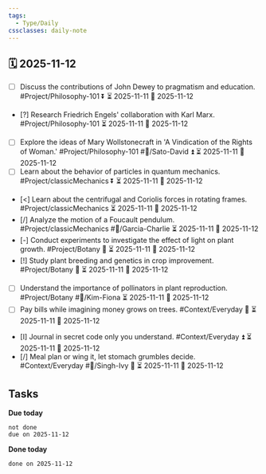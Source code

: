 ```yaml
---
tags:
  - Type/Daily
cssclasses: daily-note
---
```


## 🗓️ 2025-11-12

- [ ] Discuss the contributions of John Dewey to pragmatism and education. #Project/Philosophy-101 ⏬ ⏳ 2025-11-11 📅 2025-11-12
- [?] Research Friedrich Engels' collaboration with Karl Marx. #Project/Philosophy-101 ⏳ 2025-11-11 📅 2025-11-12
- [ ] Explore the ideas of Mary Wollstonecraft in 'A Vindication of the Rights of Woman.' #Project/Philosophy-101 #👤/Sato-David ⏫ ⏳ 2025-11-11 📅 2025-11-12
- [ ] Learn about the behavior of particles in quantum mechanics. #Project/classicMechanics ⏬ ⏳ 2025-11-11 📅 2025-11-12
- [<] Learn about the centrifugal and Coriolis forces in rotating frames. #Project/classicMechanics ⏳ 2025-11-11 📅 2025-11-12
- [/] Analyze the motion of a Foucault pendulum. #Project/classicMechanics #👤/Garcia-Charlie ⏳ 2025-11-11 📅 2025-11-12
- [-] Conduct experiments to investigate the effect of light on plant growth. #Project/Botany 🔼 ⏳ 2025-11-11 📅 2025-11-12
- [!] Study plant breeding and genetics in crop improvement. #Project/Botany 🔺 ⏳ 2025-11-11 📅 2025-11-12
- [ ] Understand the importance of pollinators in plant reproduction. #Project/Botany #👤/Kim-Fiona ⏳ 2025-11-11 📅 2025-11-12
- [ ] Pay bills while imagining money grows on trees. #Context/Everyday 🔽 ⏳ 2025-11-11 📅 2025-11-12
- [I] Journal in secret code only you understand. #Context/Everyday ⏫ ⏳ 2025-11-11 📅 2025-11-12
- [/] Meal plan or wing it, let stomach grumbles decide. #Context/Everyday #👤/Singh-Ivy 🔼 ⏳ 2025-11-11 📅 2025-11-12

## Tasks

**Due today**

```tasks
not done
due on 2025-11-12
```

**Done today**

```tasks
done on 2025-11-12
```
            